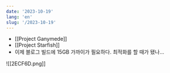 ```yaml
---
date: '2023-10-19'
lang: 'en'
slug: '/2023-10-19'
---
```


- [[Project Ganymede]]
- [[Project Starfish]]
- 이제 블로그 빌드에 15GB 가까이가 필요하다. 최적화를 할 때가 됐나...

![[2ECF6D.png]]
